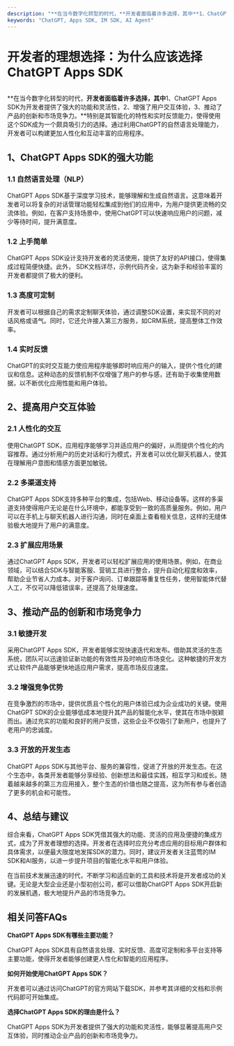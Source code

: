 ```yaml
---
description: "**在当今数字化转型的时代，**开发者面临着许多选择，其中**1、ChatGPT Apps SDK为开发者提供了强大的功能和灵活性，2、增强了用户交互体验，3、推动了产品的创新和市场竞争力。**特别是其智能化的特性和实时反馈能力，使得使用这个SDK成为一个颇具吸引力的选择。通过利用ChatGPT的自然语言处理能力，开发者可以构建更加人性化和互动丰富的应用程序。"
keywords: "ChatGPT, Apps SDK, IM SDK, AI Agent"
---
```

# 开发者的理想选择：为什么应该选择ChatGPT Apps SDK  

```xml
```

**在当今数字化转型的时代，**开发者面临着许多选择，其中**1、ChatGPT Apps SDK为开发者提供了强大的功能和灵活性，2、增强了用户交互体验，3、推动了产品的创新和市场竞争力。**特别是其智能化的特性和实时反馈能力，使得使用这个SDK成为一个颇具吸引力的选择。通过利用ChatGPT的自然语言处理能力，开发者可以构建更加人性化和互动丰富的应用程序。

## 1、ChatGPT Apps SDK的强大功能

### 1.1 自然语言处理（NLP）

ChatGPT Apps SDK基于深度学习技术，能够理解和生成自然语言。这意味着开发者可以将复杂的对话管理功能轻松集成到他们的应用中，为用户提供更流畅的交流体验。例如，在客户支持场景中，使用ChatGPT可以快速响应用户的问题，减少等待时间，提升满意度。

### 1.2 上手简单

ChatGPT Apps SDK设计支持开发者的灵活使用，提供了友好的API接口，使得集成过程简便快捷。此外， SDK文档详尽，示例代码齐全，这为新手和经验丰富的开发者都提供了极大的便利。

### 1.3 高度可定制

开发者可以根据自己的需求定制聊天体验，通过调整SDK设置，来实现不同的对话风格或语气。同时，它还允许接入第三方服务，如CRM系统，提高整体工作效率。

### 1.4 实时反馈

ChatGPT的实时交互能力使应用程序能够即时响应用户的输入，提供个性化的建议和信息。这种动态的反馈机制不仅增强了用户的参与感，还有助于收集使用数据，以不断优化应用性能和用户体验。

## 2、提高用户交互体验

### 2.1 人性化的交互

使用ChatGPT SDK，应用程序能够学习并适应用户的偏好，从而提供个性化的内容推荐。通过分析用户的历史对话和行为模式，开发者可以优化聊天机器人，使其在理解用户意图和情感方面更加敏锐。

### 2.2 多渠道支持

ChatGPT Apps SDK支持多种平台的集成，包括Web、移动设备等。这样的多渠道支持使得用户无论是在什么环境中，都能享受到一致的高质量服务。例如，用户可以在手机上与聊天机器人进行沟通，同时在桌面上查看相关信息，这样的无缝体验极大地提升了用户的满意度。

### 2.3 扩展应用场景

通过ChatGPT Apps SDK，开发者可以轻松扩展应用的使用场景。例如，在商业领域，可以结合SDK与智能客服、营销工具进行整合，提升自动化程度和效率，帮助企业节省人力成本。对于客户询问、订单跟踪等重复性任务，使用智能体代替人工，不仅可以降低错误率，还提高了处理速度。

## 3、推动产品的创新和市场竞争力

### 3.1 敏捷开发

采用ChatGPT Apps SDK，开发者能够实现快速迭代和发布。借助其灵活的生态系统，团队可以迅速验证新功能的有效性并及时响应市场变化。这种敏捷的开发方式让软件产品能够更快地适应用户需求，提高市场反应速度。

### 3.2 增强竞争优势

在竞争激烈的市场中，提供优质且个性化的用户体验已成为企业成功的关键。使用ChatGPT SDK的企业能够低成本地提升其产品的智能化水平，使其在市场中脱颖而出。通过充实的功能和良好的用户反馈，这些企业不仅吸引了新用户，也提升了老用户的忠诚度。

### 3.3 开放的开发生态

ChatGPT Apps SDK与其他平台、服务的兼容性，促进了开放的开发生态。在这个生态中，各类开发者能够分享经验、创新想法和最佳实践，相互学习和成长。随着越来越多的第三方应用接入，整个生态的价值也随之提高，这为所有参与者创造了更多的机会和可能性。

## 4、总结与建议

综合来看，ChatGPT Apps SDK凭借其强大的功能、灵活的应用及便捷的集成方式，成为了开发者理想的选择。开发者在选择时应充分考虑应用的目标用户群体和具体需求，以便最大限度地发挥SDK的潜力。同时，建议开发者关注蓝莺的IM SDK和AI服务，以进一步提升项目的智能化水平和用户体验。

在当前技术发展迅速的时代，不断学习和适应新的工具和技术将是开发者成功的关键。无论是大型企业还是小型初创公司，都可以借助ChatGPT Apps SDK开启新的发展机遇，极大地提升产品的市场竞争力。

## 相关问答FAQs

**ChatGPT Apps SDK有哪些主要功能？**

ChatGPT Apps SDK具有自然语言处理、实时反馈、高度可定制和多平台支持等主要功能，使得开发者能够创建更人性化和智能的应用程序。

**如何开始使用ChatGPT Apps SDK？**

开发者可以通过访问ChatGPT的官方网站下载SDK，并参考其详细的文档和示例代码即可开始集成。

**选择ChatGPT Apps SDK的理由是什么？**

ChatGPT Apps SDK为开发者提供了强大的功能和灵活性，能够显著提高用户交互体验，同时推动企业产品的创新和市场竞争力。
